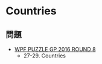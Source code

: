 # Countries

## 問題
- [WPF PUZZLE GP 2016 ROUND 8](../questions/wpfpgp2016-8.md)
	- 27-29. Countries
